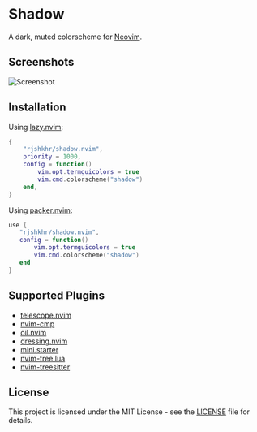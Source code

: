 # Shadow

A dark, muted colorscheme for [Neovim](https://github.com/neovim/neovim).

## Screenshots

![Screenshot](https://imgur.com/UihTWwk.png)

## Installation

Using [lazy.nvim](https://github.com/folke/lazy.nvim):

```lua
{
    "rjshkhr/shadow.nvim",
    priority = 1000,
    config = function()
        vim.opt.termguicolors = true
        vim.cmd.colorscheme("shadow")
    end,
}
```

Using [packer.nvim](https://github.com/wbthomason/packer.nvim):

```lua
use {
   "rjshkhr/shadow.nvim",
   config = function()
       vim.opt.termguicolors = true
       vim.cmd.colorscheme("shadow")
   end
}
```

## Supported Plugins

- [telescope.nvim](https://github.com/nvim-telescope/telescope.nvim)
- [nvim-cmp](https://github.com/hrsh7th/nvim-cmp)
- [oil.nvim](https://github.com/stevearc/oil.nvim)
- [dressing.nvim](https://github.com/stevearc/dressing.nvim)
- [mini.starter](https://github.com/echasnovski/mini.starter)
- [nvim-tree.lua](https://github.com/nvim-tree/nvim-tree.lua)
- [nvim-treesitter](https://github.com/nvim-treesitter/nvim-treesitter)

## License

This project is licensed under the MIT License - see the [LICENSE](LICENSE) file for details.
